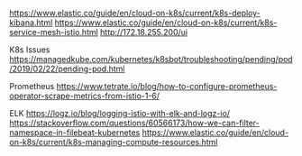 https://www.elastic.co/guide/en/cloud-on-k8s/current/k8s-deploy-kibana.html
https://www.elastic.co/guide/en/cloud-on-k8s/current/k8s-service-mesh-istio.html
http://172.18.255.200/ui

K8s Issues
https://managedkube.com/kubernetes/k8sbot/troubleshooting/pending/pod/2019/02/22/pending-pod.html

Prometheus
https://www.tetrate.io/blog/how-to-configure-prometheus-operator-scrape-metrics-from-istio-1-6/

ELK
https://logz.io/blog/logging-istio-with-elk-and-logz-io/
https://stackoverflow.com/questions/60566173/how-we-can-filter-namespace-in-filebeat-kubernetes
https://www.elastic.co/guide/en/cloud-on-k8s/current/k8s-managing-compute-resources.html